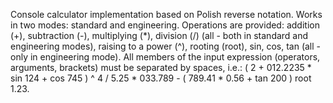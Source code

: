 Console calculator implementation based on Polish reverse notation. Works in two modes: standard and engineering.
Operations are provided: addition (+), subtraction (-), multiplying (*), division (/)
(all - both in standard and engineering modes),
raising to a power (^), rooting (root), sin, cos, tan (all - only in engineering mode).
All members of the input expression (operators, arguments, brackets) must be separated by spaces, i.e.:
( 2 + 012.2235 * sin 124 + cos 745 ) ^ 4 / 5.25 * 033.789 - ( 789.41 * 0.56 + tan 200 ) root 1.23.
